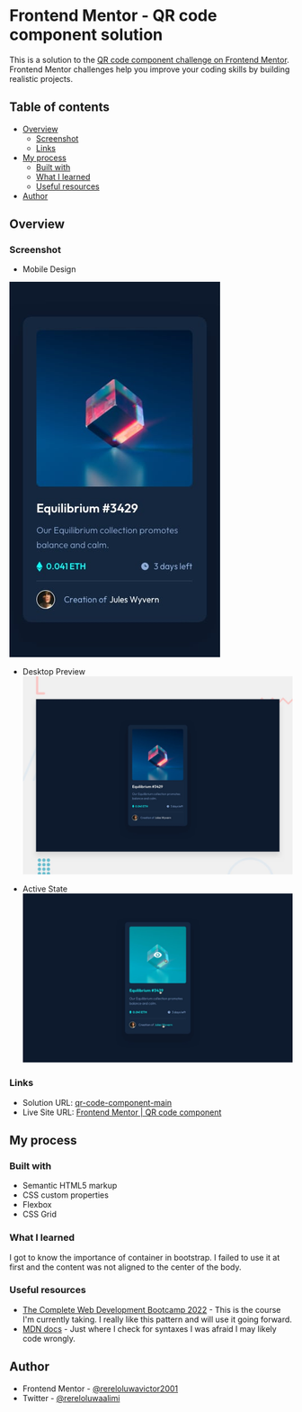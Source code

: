 # Frontend Mentor - QR code component solution

This is a solution to the [QR code component challenge on Frontend Mentor](https://www.frontendmentor.io/challenges/qr-code-component-iux_sIO_H). Frontend Mentor challenges help you improve your coding skills by building realistic projects. 

## Table of contents

- [Overview](#overview)
  - [Screenshot](#screenshot)
  - [Links](#links)
- [My process](#my-process)
  - [Built with](#built-with)
  - [What I learned](#what-i-learned)
  - [Useful resources](#useful-resources)
- [Author](#author)



## Overview

### Screenshot

- Mobile Design

![mobile design](https://github.com/rereloluwavictor2001/qr-code-component-main/blob/main/design/mobile-design.jpg)

- Desktop Preview
![desktop preview](https://github.com/rereloluwavictor2001/qr-code-component-main/blob/main/design/desktop-preview.jpg)

- Active State
![active state](https://github.com/rereloluwavictor2001/qr-code-component-main/blob/main/design/active-states.jpg)

### Links

- Solution URL: [qr-code-component-main](https://github.com/rereloluwavictor2001/qr-code-component-main)
- Live Site URL: [Frontend Mentor | QR code component](https://rereloluwavictor2001.github.io/qr-code-component-main/)

## My process

### Built with

- Semantic HTML5 markup
- CSS custom properties
- Flexbox
- CSS Grid

### What I learned

I got to know the importance of container in bootstrap. I failed to use it at first and the content was not aligned to the center of the body.

### Useful resources

- [The Complete Web Development Bootcamp 2022](https://www.udemy.com/course/the-complete-web-development-bootcamp/learn/lecture/12374120?start=0#search) - This is the course I'm currently taking. I really like this pattern and will use it going forward.
- [MDN docs](https://developer.mozilla.org/en-US/docs/) - Just where I check for syntaxes I was afraid I may likely code wrongly.


## Author

- Frontend Mentor - [@rereloluwavictor2001](https://www.frontendmentor.io/profile/rereloluwavictor2001)
- Twitter - [@rereloluwaalimi](https://www.twitter.com/rereloluwaalimi)

